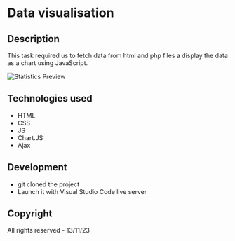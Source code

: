 # Data visualisation

## Description
This task required us to fetch data from html and php files a display the data as a chart using JavaScript.


![Statistics Preview](https://github.com/konstantiinov/Data-visualisation/blob/main/Screenshot%202023-11-13%20at%2020-40-05%20Statistiques%20sur%20la%20criminalit%C3%A9%20-%20Statistics%20Explained.png)


## Technologies used
- HTML
- CSS
- JS
- Chart.JS
- Ajax

## Development
- git cloned the project
- Launch it with Visual Studio Code live server

## Copyright
All rights reserved - 13/11/23

